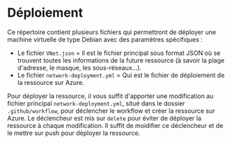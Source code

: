 # Déploiement

Ce répertoire contient plusieurs fichiers qui permettront de déployer une machine virtuelle de type Debian avec des paramètres spécifiques :
* Le fichier `VNet.json` = Il est le fichier principal sous format JSON où se trouvent toutes les informations de la future ressource (à savoir la plage d'adresse, le masque, les sous-réseaux...).
* Le fichier `network-deployment.yml` = Qui est le fichier de déploiement de la ressource sur Azure.

Pour déployer la ressource, il vous suffit d'apporter une modification au fichier principal `network-deployment.yml`, situé dans le dossier `.github/workflow`, pour déclencher le workflow et créer la ressource sur Azure. Le déclencheur est mis sur `delete` pour éviter de déployer la ressource à chaque modification. Il suffit de moidifier ce déclencheur et de le mettre sur push pour déployer la ressource.
